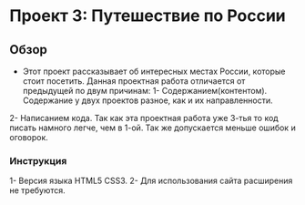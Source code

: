 # Проект 3: Путешествие по России

## Обзор
* Этот проект рассказывает об интересных местах России, которые стоит посетить. Данная проектная работа отличается от предыдущей по двум причинам: 
1- Содержанием(контентом).
Содержание у двух проектов разное, как и их направленности.

2- Написанием кода.
Так как эта проектная работа уже 3-тья то код писать намного легче, чем в 1-ой. Так же допускается меньше ошибок и оговорок.

### Инструкция
1- Версия языка HTML5 CSS3.
2- Для использования сайта расширения не требуются.